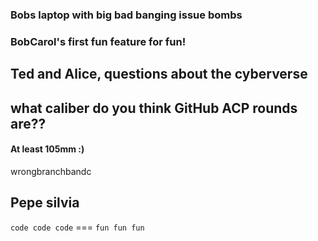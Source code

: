 
### Bobs laptop with big bad banging issue bombs

### BobCarol's first fun feature for fun!

## Ted and Alice, questions about the cyberverse

## what caliber do you think GitHub ACP rounds are??

#### At least 105mm :)

wrongbranchbandc
## Pepe silvia

`code code code` === `fun fun fun`

